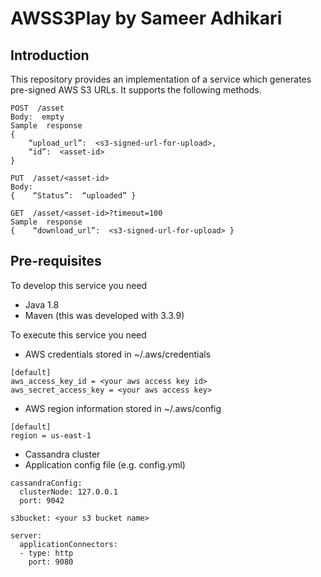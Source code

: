 # AWSS3Play by Sameer Adhikari

## Introduction
This repository provides an implementation of a service which generates pre-signed AWS S3 URLs. It supports the following methods.

```
POST  /asset
Body:  empty
Sample  response
{    
    “upload_url”:  <s3-signed-url-for-upload>,    
    “id”:  <asset-id>
}

PUT  /asset/<asset-id> 
Body:
{    “Status”:  “uploaded” }

GET  /asset/<asset-id>?timeout=100
Sample  response
{    “download_url”:  <s3-signed-url-for-upload> }
```

## Pre-requisites
To develop this service you need 
* Java 1.8
* Maven (this was developed with 3.3.9)

To execute this service you need
* AWS credentials stored in ~/.aws/credentials
```
[default]
aws_access_key_id = <your aws access key id> 
aws_secret_access_key = <your aws access key>
```
* AWS region information stored in ~/.aws/config
```
[default]
region = us-east-1
```
* Cassandra cluster
* Application config file (e.g. config.yml)
```
cassandraConfig:
  clusterNode: 127.0.0.1
  port: 9042

s3bucket: <your s3 bucket name>

server:
  applicationConnectors:
  - type: http
    port: 9080

```
